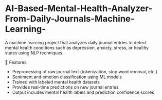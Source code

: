 # AI-Based-Mental-Health-Analyzer-From-Daily-Journals-Machine-Learning-
A machine learning project that analyzes daily journal entries to detect mental health conditions such as depression, anxiety, stress, or healthy states using NLP techniques.

📌 Features

- Preprocessing of raw journal text (tokenization, stop word removal, etc.)
- Sentiment and emotion classification using ML models
- Trained with labeled mental health datasets
- Provides real-time predictions on new journal entries
- Output includes mental health labels and prediction confidence scores

